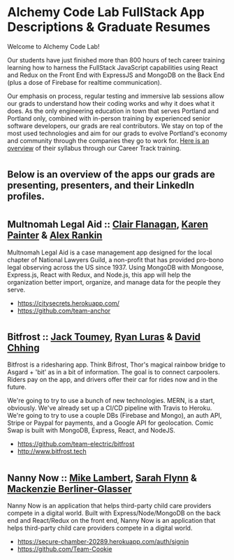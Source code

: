 # Alchemy Code Lab FullStack App Descriptions & Graduate Resumes

Welcome to Alchemy Code Lab! 

Our students have just finished more than 800 hours of tech career training learning how to harness the FullStack JavaScript capabilities using React and Redux on the Front End with ExpressJS and MongoDB on the Back End (plus a dose of Firebase for realtime communication).

Our emphasis on process, regular testing and immersive lab sessions allow our grads to understand how their coding works and why it does what it does. As the only engineering education in town that serves Portland and Portland only, combined with in-person training by experienced senior software developers, our grads are real contributors. We stay on top of the most used technologies and aim for our grads to evolve Portland's economy and community through the companies they go to work for. [Here is an overview](https://docs.google.com/document/d/1RVKZ4wzOLJn5OeIE-94riRoJGLpwLRG1SuBdGY7sedg/edit?usp=sharing) of their syllabus through our Career Track training.  

# <h2> Below is an overview of the apps our grads are presenting, presenters, and their LinkedIn profiles.
  
# <h2> Multnomah Legal Aid :: [Clair Flanagan](https://www.linkedin.com/in/markalope/), [Karen Painter](https://www.linkedin.com/in/injoong/) & [Alex Rankin](https://www.linkedin.com/in/mario-quintana/)
Multnomah Legal Aid is a case management app designed for the local chapter of National Lawyers Guild, a non-profit that has provided pro-bono legal observing across the US since 1937. Using MongoDB with Mongoose, Express.js, React with Redux, and Node.js, this app will help the organization better import, organize, and manage data for the people they serve.
- https://citysecrets.herokuapp.com/
- https://github.com/team-anchor

# <h2> Bitfrost :: [Jack Toumey](https://www.linkedin.com/in/kevingrayson/), [Ryan Luras](https://www.linkedin.com/in/carrieacarter/) & [David Chhing](https://www.linkedin.com/in/mariah-adams/)

Bitfrost is a ridesharing app. Think Bifrost, Thor's magical rainbow bridge to Asgard + 'bit' as in a bit of information. The goal is to connect carpoolers. Riders pay on the app, and drivers offer their car for rides now and in the future.

We're going to try to use a bunch of new technologies. MERN, is a start, obviously. We've already set up a CI/CD pipeline with Travis to Heroku. We're going to try to use a couple DBs (Firebase and Mongo), an auth API, Stripe or Paypal for payments, and a Google API for geolocation.
Comic Swap is built with MongoDB, Express, React, and NodeJS.
  
 - https://github.com/team-electric/bitfrost
 - http://www.bitfrost.tech
 
 # <h2> Nanny Now :: [Mike Lambert](https://www.linkedin.com/in/sarahrehmer/), [Sarah Flynn](https://www.linkedin.com/in/easton-gorishek/) & [Mackenzie Berliner-Glasser](https://www.linkedin.com/in/antreo-pukay/)
  
Nanny Now is an application that helps third-party child care providers compete in a digital world. Built with Express/Node/MongoDB on the back end and React/Redux on the front end, Nanny Now is an application that helps third-party child care providers compete in a digital world.
  
- https://secure-chamber-20289.herokuapp.com/auth/signin
- https://github.com/Team-Cookie
